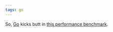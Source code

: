 ```yaml
---
tags: go
---
```


So, [Go](/wiki/Go) kicks butt in [this performance benchmark](http://www.techempower.com/blog/2013/05/02/frameworks-round-4/).

